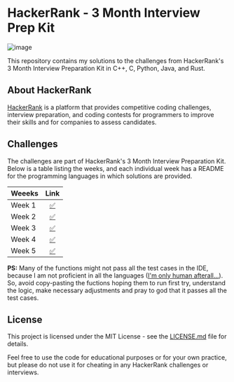 # HackerRank - 3 Month Interview Prep Kit

![image](https://hrcdn.net/fcore/assets/work/header/hackerrank_logo-21e2867566.svg)

This repository contains my solutions to the challenges from HackerRank's 3 Month Interview Preparation Kit in C++, C, Python, Java, and Rust.

## About HackerRank

[HackerRank](https://www.hackerrank.com/) is a platform that provides competitive coding challenges, interview preparation, and coding contests for programmers to improve their skills and for companies to assess candidates.

## Challenges

The challenges are part of HackerRank's 3 Month Interview Preparation Kit. Below is a table listing the weeks, and each individual week has a README for the programming languages in which solutions are provided.

| Weeeks     | Link |
|:---------------------|:-----:|
| Week 1 |  [✅](https://github.com/arindal1/HackerRank-three-month-interview-prep/tree/main/week-1) |
| Week 2 |  [✅](https://github.com/arindal1/HackerRank-three-month-interview-prep/tree/main/week-2) |
| Week 3 |  [✅](https://github.com/arindal1/HackerRank-three-month-interview-prep/tree/main/week-3) |
| Week 4 |  [✅](https://github.com/arindal1/HackerRank-three-month-interview-prep/tree/main/week-4) |
| Week 5 |  [✅](https://github.com/arindal1/HackerRank-three-month-interview-prep/tree/main/week-5) |

**PS:** Many of the functions might not pass all the test cases in the IDE, because I am not proficient in all the languages ([I'm only human afterall...](https://www.youtube.com/watch?v=S9D0Cw3B8ZE)). So, avoid copy-pasting the fuctions hoping them to run first try, understand the logic, make necessary adjustments and pray to god that it passes all the test cases. <br>

## License

This project is licensed under the MIT License - see the [LICENSE.md](LICENSE.md) file for details.

Feel free to use the code for educational purposes or for your own practice, but please do not use it for cheating in any HackerRank challenges or interviews.
